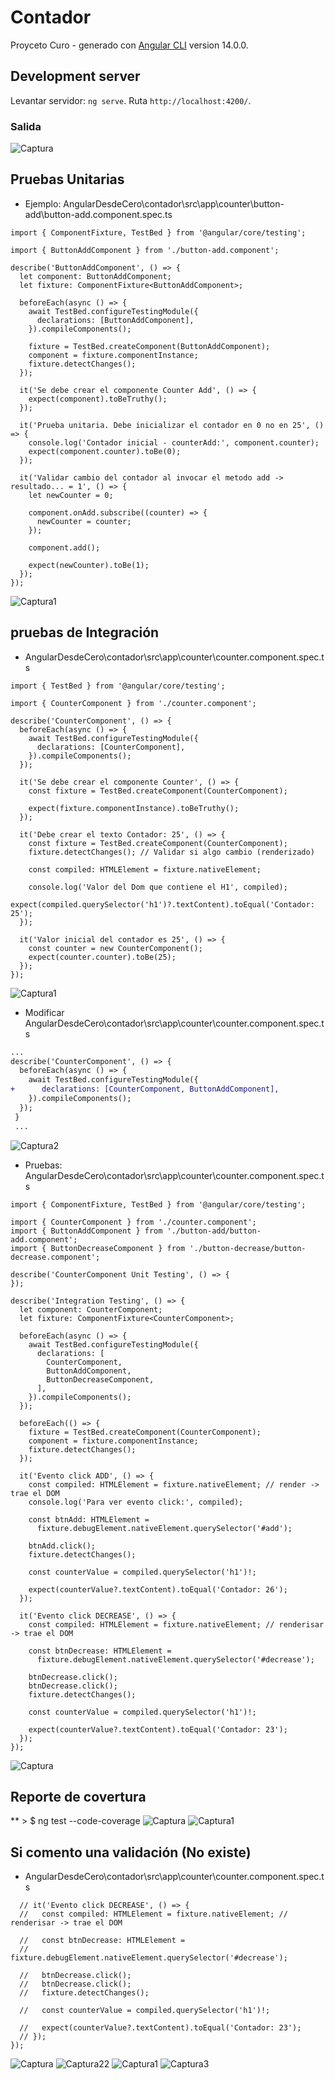 # Contador

Proyceto Curo - generado con [Angular CLI](https://github.com/angular/angular-cli) version 14.0.0.

## Development server

Levantar servidor: `ng serve`. Ruta `http://localhost:4200/`.

### Salida
![Captura](https://user-images.githubusercontent.com/7141537/172456241-115058b3-dfb1-4c3c-b316-41177d21a992.PNG)

## Pruebas Unitarias
* Ejemplo: AngularDesdeCero\contador\src\app\counter\button-add\button-add.component.spec.ts
```
import { ComponentFixture, TestBed } from '@angular/core/testing';

import { ButtonAddComponent } from './button-add.component';

describe('ButtonAddComponent', () => {
  let component: ButtonAddComponent;
  let fixture: ComponentFixture<ButtonAddComponent>;

  beforeEach(async () => {
    await TestBed.configureTestingModule({
      declarations: [ButtonAddComponent],
    }).compileComponents();

    fixture = TestBed.createComponent(ButtonAddComponent);
    component = fixture.componentInstance;
    fixture.detectChanges();
  });

  it('Se debe crear el componente Counter Add', () => {
    expect(component).toBeTruthy();
  });

  it('Prueba unitaria. Debe inicializar el contador en 0 no en 25', () => {
    console.log('Contador inicial - counterAdd:', component.counter);
    expect(component.counter).toBe(0);
  });

  it('Validar cambio del contador al invocar el metodo add -> resultado... = 1', () => {
    let newCounter = 0;

    component.onAdd.subscribe((counter) => {
      newCounter = counter;
    });

    component.add();

    expect(newCounter).toBe(1);
  });
});
```
![Captura1](https://user-images.githubusercontent.com/7141537/172473139-d7389dd0-7d19-4bd3-8c96-55c5d0dea1a1.PNG)

## pruebas de Integración

* AngularDesdeCero\contador\src\app\counter\counter.component.spec.ts
``` 
import { TestBed } from '@angular/core/testing';

import { CounterComponent } from './counter.component';

describe('CounterComponent', () => {
  beforeEach(async () => {
    await TestBed.configureTestingModule({
      declarations: [CounterComponent],
    }).compileComponents();
  });

  it('Se debe crear el componente Counter', () => {
    const fixture = TestBed.createComponent(CounterComponent);

    expect(fixture.componentInstance).toBeTruthy();
  });

  it('Debe crear el texto Contador: 25', () => {
    const fixture = TestBed.createComponent(CounterComponent);
    fixture.detectChanges(); // Validar si algo cambio (renderizado)

    const compiled: HTMLElement = fixture.nativeElement;

    console.log('Valor del Dom que contiene el H1', compiled);
    expect(compiled.querySelector('h1')?.textContent).toEqual('Contador: 25');
  });

  it('Valor inicial del contador es 25', () => {
    const counter = new CounterComponent();
    expect(counter.counter).toBe(25);
  });
});
```
![Captura1](https://user-images.githubusercontent.com/7141537/172474916-f0aac92e-85a7-4ed5-bccb-8d4ed9a5c1e9.PNG)

* Modificar AngularDesdeCero\contador\src\app\counter\counter.component.spec.ts
```diff
...
describe('CounterComponent', () => {
  beforeEach(async () => {
    await TestBed.configureTestingModule({
+      declarations: [CounterComponent, ButtonAddComponent],
    }).compileComponents();
  });
 }
 ...
```
![Captura2](https://user-images.githubusercontent.com/7141537/172474923-b8ecccb1-94de-4ba0-9f9c-44a9f18b0831.PNG)

* Pruebas: AngularDesdeCero\contador\src\app\counter\counter.component.spec.ts

```
import { ComponentFixture, TestBed } from '@angular/core/testing';

import { CounterComponent } from './counter.component';
import { ButtonAddComponent } from './button-add/button-add.component';
import { ButtonDecreaseComponent } from './button-decrease/button-decrease.component';

describe('CounterComponent Unit Testing', () => {
});

describe('Integration Testing', () => {
  let component: CounterComponent;
  let fixture: ComponentFixture<CounterComponent>;

  beforeEach(async () => {
    await TestBed.configureTestingModule({
      declarations: [
        CounterComponent,
        ButtonAddComponent,
        ButtonDecreaseComponent,
      ],
    }).compileComponents();
  });

  beforeEach(() => {
    fixture = TestBed.createComponent(CounterComponent);
    component = fixture.componentInstance;
    fixture.detectChanges();
  });

  it('Evento click ADD', () => {
    const compiled: HTMLElement = fixture.nativeElement; // render -> trae el DOM
    console.log('Para ver evento click:', compiled);

    const btnAdd: HTMLElement =
      fixture.debugElement.nativeElement.querySelector('#add');

    btnAdd.click();
    fixture.detectChanges();

    const counterValue = compiled.querySelector('h1')!;

    expect(counterValue?.textContent).toEqual('Contador: 26');
  });

  it('Evento click DECREASE', () => {
    const compiled: HTMLElement = fixture.nativeElement; // renderisar -> trae el DOM

    const btnDecrease: HTMLElement =
      fixture.debugElement.nativeElement.querySelector('#decrease');

    btnDecrease.click();
    btnDecrease.click();
    fixture.detectChanges();

    const counterValue = compiled.querySelector('h1')!;

    expect(counterValue?.textContent).toEqual('Contador: 23');
  });
});
```
![Captura](https://user-images.githubusercontent.com/7141537/172492101-bcb3c386-3a38-412e-9a6c-5cde4e4d3f17.PNG)

## Reporte de covertura
** > $ ng test --code-coverage
![Captura](https://user-images.githubusercontent.com/7141537/172493739-125fca53-ed17-4a80-86ec-ffb791ab3d0d.PNG)
![Captura1](https://user-images.githubusercontent.com/7141537/172493742-dc308584-5d16-4b2a-a8ee-90043581885e.PNG)

## Si comento una validación (No existe)
* AngularDesdeCero\contador\src\app\counter\counter.component.spec.ts
```
  // it('Evento click DECREASE', () => {
  //   const compiled: HTMLElement = fixture.nativeElement; // renderisar -> trae el DOM

  //   const btnDecrease: HTMLElement =
  //     fixture.debugElement.nativeElement.querySelector('#decrease');

  //   btnDecrease.click();
  //   btnDecrease.click();
  //   fixture.detectChanges();

  //   const counterValue = compiled.querySelector('h1')!;

  //   expect(counterValue?.textContent).toEqual('Contador: 23');
  // });
});
``` 
![Captura](https://user-images.githubusercontent.com/7141537/172495635-5151e1f9-f048-44f0-9649-74a02af9edc9.PNG)
![Captura22](https://user-images.githubusercontent.com/7141537/172495632-1b9c48c1-09e9-4008-b60d-1fc9fa3fa8f3.PNG)
![Captura1](https://user-images.githubusercontent.com/7141537/172495637-df3b5a7f-d54f-4463-a177-bf9e7afb6480.PNG)
![Captura3](https://user-images.githubusercontent.com/7141537/172495631-34bcc86c-e559-4fe8-a483-393c962d2e82.PNG)
